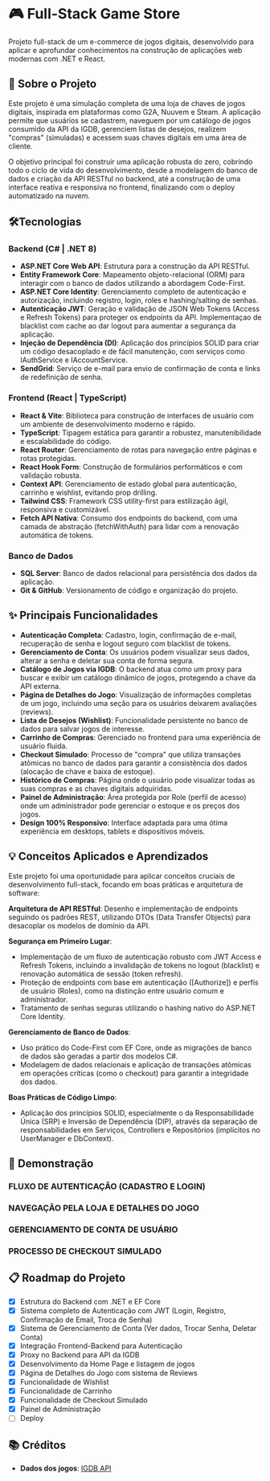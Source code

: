 # 🎮 Full-Stack Game Store

Projeto full-stack de um e-commerce de jogos digitais, desenvolvido para aplicar e aprofundar conhecimentos na construção de aplicações web modernas com .NET e React.

## 🚀 Sobre o Projeto

Este projeto é uma simulação completa de uma loja de chaves de jogos digitais, inspirada em plataformas como G2A, Nuuvem e Steam. A aplicação permite que usuários se cadastrem, naveguem por um catálogo de jogos consumido da API da IGDB, gerenciem listas de desejos, realizem "compras" (simuladas) e acessem suas chaves digitais em uma área de cliente.

O objetivo principal foi construir uma aplicação robusta do zero, cobrindo todo o ciclo de vida do desenvolvimento, desde a modelagem do banco de dados e criação da API RESTful no backend, até a construção de uma interface reativa e responsiva no frontend, finalizando com o deploy automatizado na nuvem.

## 🛠️Tecnologias

### Backend (C# | .NET 8)

- **ASP.NET Core Web API**: Estrutura para a construção da API RESTful.
- **Entity Framework Core**: Mapeamento objeto-relacional (ORM) para interagir com o banco de dados utilizando a abordagem Code-First.
- **ASP.NET Core Identity**: Gerenciamento completo de autenticação e autorização, incluindo registro, login, roles e hashing/salting de senhas.
- **Autenticação JWT**: Geração e validação de JSON Web Tokens (Access e Refresh Tokens) para proteger os endpoints da API. Implementaçao de blacklist com cache ao dar logout para aumentar a segurança da aplicação.
- **Injeção de Dependência (DI)**: Aplicação dos princípios SOLID para criar um código desacoplado e de fácil manutenção, com serviços como IAuthService e IAccountService.
- **SendGrid**: Serviço de e-mail para envio de confirmação de conta e links de redefinição de senha.

### Frontend (React | TypeScript)

- **React & Vite**: Biblioteca para construção de interfaces de usuário com um ambiente de desenvolvimento moderno e rápido.
- **TypeScript**: Tipagem estática para garantir a robustez, manutenibilidade e escalabilidade do código.
- **React Router**: Gerenciamento de rotas para navegação entre páginas e rotas protegidas.
- **React Hook Form**: Construção de formulários performáticos e com validação robusta.
- **Context API**: Gerenciamento de estado global para autenticação, carrinho e wishlist, evitando prop drilling.
- **Tailwind CSS**: Framework CSS utility-first para estilização ágil, responsiva e customizável.
- **Fetch API Nativa**: Consumo dos endpoints do backend, com uma camada de abstração (fetchWithAuth) para lidar com a renovação automática de tokens.

### Banco de Dados

- **SQL Server**: Banco de dados relacional para persistência dos dados da aplicação.
- **Git & GitHub**: Versionamento de código e organização do projeto.

## ✨ Principais Funcionalidades

- **Autenticação Completa**: Cadastro, login, confirmação de e-mail, recuperação de senha e logout seguro com blacklist de tokens.
- **Gerenciamento de Conta**: Os usuários podem visualizar seus dados, alterar a senha e deletar sua conta de forma segura.
- **Catálogo de Jogos via IGDB**: O backend atua como um proxy para buscar e exibir um catálogo dinâmico de jogos, protegendo a chave da API externa.
- **Página de Detalhes do Jogo**: Visualização de informações completas de um jogo, incluindo uma seção para os usuários deixarem avaliações (reviews).
- **Lista de Desejos (Wishlist)**: Funcionalidade persistente no banco de dados para salvar jogos de interesse.
- **Carrinho de Compras**: Gerenciado no frontend para uma experiência de usuário fluida.
- **Checkout Simulado**: Processo de "compra" que utiliza transações atômicas no banco de dados para garantir a consistência dos dados (alocação de chave e baixa de estoque).
- **Histórico de Compras**: Página onde o usuário pode visualizar todas as suas compras e as chaves digitais adquiridas.
- **Painel de Administração**: Área protegida por Role (perfil de acesso) onde um administrador pode gerenciar o estoque e os preços dos jogos.
- **Design 100% Responsivo**: Interface adaptada para uma ótima experiência em desktops, tablets e dispositivos móveis.

## 💡 Conceitos Aplicados e Aprendizados

Este projeto foi uma oportunidade para aplicar conceitos cruciais de desenvolvimento full-stack, focando em boas práticas e arquitetura de software:

**Arquitetura de API RESTful**: Desenho e implementação de endpoints seguindo os padrões REST, utilizando DTOs (Data Transfer Objects) para desacoplar os modelos de domínio da API.

**Segurança em Primeiro Lugar**:
- Implementação de um fluxo de autenticação robusto com JWT Access e Refresh Tokens, incluindo a invalidação de tokens no logout (blacklist) e renovação automática de sessão (token refresh).
- Proteção de endpoints com base em autenticação ([Authorize]) e perfis de usuário (Roles), como na distinção entre usuário comum e administrador.
- Tratamento de senhas seguras utilizando o hashing nativo do ASP.NET Core Identity.

**Gerenciamento de Banco de Dados**:
- Uso prático do Code-First com EF Core, onde as migrações de banco de dados são geradas a partir dos modelos C#.
- Modelagem de dados relacionais e aplicação de transações atômicas em operações críticas (como o checkout) para garantir a integridade dos dados.

**Boas Práticas de Código Limpo**:
- Aplicação dos princípios SOLID, especialmente o da Responsabilidade Única (SRP) e Inversão de Dependência (DIP), através da separação de responsabilidades em Serviços, Controllers e Repositórios (implícitos no UserManager e DbContext).


## 📱 Demonstração


### FLUXO DE AUTENTICAÇÃO (CADASTRO E LOGIN)


### NAVEGAÇÃO PELA LOJA E DETALHES DO JOGO


### GERENCIAMENTO DE CONTA DE USUÁRIO


### PROCESSO DE CHECKOUT SIMULADO


## 📋 Roadmap do Projeto

- [x] Estrutura do Backend com .NET  e EF Core
- [x] Sistema completo de Autenticação com JWT (Login, Registro, Confirmação de Email, Troca de Senha)
- [x] Sistema de Gerenciamento de Conta (Ver dados, Trocar Senha, Deletar Conta)
- [x] Integração Frontend-Backend para Autenticação
- [X] Proxy no Backend para API da IGDB
- [X] Desenvolvimento da Home Page e listagem de jogos
- [X] Página de Detalhes do Jogo com sistema de Reviews
- [X] Funcionalidade de Wishlist
- [X] Funcionalidade de Carrinho
- [X] Funcionalidade de Checkout Simulado
- [X] Painel de Administração
- [ ] Deploy

## 📚 Créditos

- **Dados dos jogos**: [IGDB API](https://www.igdb.com/api)
